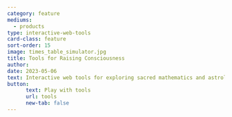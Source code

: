 ```yaml
---
category: feature
mediums:
  - products
type: interactive-web-tools
card-class: feature
sort-order: 15
image: times_table_simulator.jpg
title: Tools for Raising Consciousness
author:
date: 2023-05-06
text: Interactive web tools for exploring sacred mathematics and astrology
button:
      text: Play with tools
      url: tools
      new-tab: false
---
```

